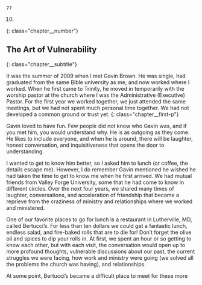 ```
77
```
10.
{: class="chapter__number"}

## The Art of Vulnerability
{: class="chapter__subtitle"}


It was the summer of 2009 when I met Gavin Brown. He was single, had
graduated from the same Bible university as me, and now worked where I
worked. When he first came to Trinity, he moved in temporarily with the worship
pastor at the church where I was the Administrative (Executive) Pastor. For the
first year we worked together, we just attended the same meetings, but we had
not spent much personal time together. We had not developed a common ground
or trust yet.
{: class="chapter__first-p"}

Gavin loved to have fun. Few people did not know who Gavin was, and if
you met him, you would understand why. He is as outgoing as they come. He
likes to include everyone, and when he is around, there will be laughter, honest
conversation, and inquisitiveness that opens the door to understanding.

I wanted to get to know him better, so I asked him to lunch (or coffee, the
details escape me). However, I do remember Gavin mentioned he wished he had
taken the time to get to know me when he first arrived. We had mutual friends
from Valley Forge University, some that he had come to know in different circles.
Over the next four years, we shared many times of laughter, conversations,
and acceleration of friendship that became a reprieve from the craziness of
ministry and relationships where we worked and ministered.

One of our favorite places to go for lunch is a restaurant in Lutherville,
MD, called Bertucci’s. For less than ten dollars we could get a fantastic lunch,
endless salad, and fire-baked rolls that are to die for! Don’t forget the olive
oil and spices to dip your rolls in. At first, we spent an hour or so getting to
know each other, but with each visit, the conversation would open up to more
profound thoughts, vulnerable discussions about our past, the current struggles
we were facing, how work and ministry were going (we solved all the problems
the church was having), and relationships.

At some point, Bertucci’s became a difficult place to meet for these more